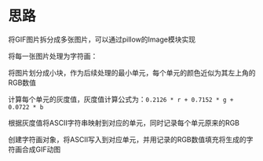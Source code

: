 # 思路

将GIF图片拆分成多张图片，可以通过pillow的Image模块实现

将每一张图片处理为字符画：

将图片划分成小块，作为后续处理的最小单元，每个单元的颜色近似为其左上角的RGB数值

计算每个单元的灰度值，灰度值计算公式为：```0.2126 * r + 0.7152 * g + 0.0722 * b```

根据灰度值将ASCII字符串映射到对应的单元，同时记录每个单元原来的RGB

创建字符画对象，将ASCII写入到对应单元，并用记录的RGB数值填充将生成的字符画合成GIF动图
